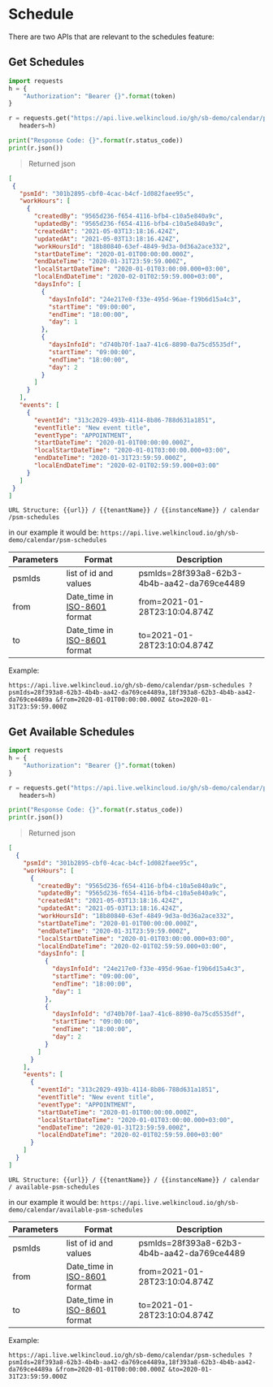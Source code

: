 
# Schedule

There are two APIs that are relevant to the schedules feature:

## Get Schedules

```python
import requests
h = {
    "Authorization": "Bearer {}".format(token)
}

r = requests.get("https://api.live.welkincloud.io/gh/sb-demo/calendar/psm-schedules", 
   headers=h)

print("Response Code: {}".format(r.status_code))
print(r.json())
```

> Returned json

```json
[
 {
   "psmId": "301b2895-cbf0-4cac-b4cf-1d082faee95c",
   "workHours": [
     {
       "createdBy": "9565d236-f654-4116-bfb4-c10a5e840a9c",
       "updatedBy": "9565d236-f654-4116-bfb4-c10a5e840a9c",
       "createdAt": "2021-05-03T13:18:16.424Z",
       "updatedAt": "2021-05-03T13:18:16.424Z",
       "workHoursId": "18b80840-63ef-4849-9d3a-0d36a2ace332",
       "startDateTime": "2020-01-01T00:00:00.000Z",
       "endDateTime": "2020-01-31T23:59:59.000Z",
       "localStartDateTime": "2020-01-01T03:00:00.000+03:00",
       "localEndDateTime": "2020-02-01T02:59:59.000+03:00",
       "daysInfo": [
         {
           "daysInfoId": "24e217e0-f33e-495d-96ae-f19b6d15a4c3",
           "startTime": "09:00:00",
           "endTime": "18:00:00",
           "day": 1
         },
         {
           "daysInfoId": "d740b70f-1aa7-41c6-8890-0a75cd5535df",
           "startTime": "09:00:00",
           "endTime": "18:00:00",
           "day": 2
         }
       ]
     }
   ],
   "events": [
     {
       "eventId": "313c2029-493b-4114-8b86-788d631a1851",
       "eventTitle": "New event title",
       "eventType": "APPOINTMENT",
       "startDateTime": "2020-01-01T00:00:00.000Z",
       "localStartDateTime": "2020-01-01T03:00:00.000+03:00",
       "endDateTime": "2020-01-31T23:59:59.000Z",
       "localEndDateTime": "2020-02-01T02:59:59.000+03:00"
     }
   ]
 }
]
```

`URL Structure: {{url}} / {{tenantName}} / {{instanceName}} / calendar /psm-schedules`

in our example it would be:
`https://api.live.welkincloud.io/gh/sb-demo/calendar/psm-schedules`


Parameters| Format | Description
--------- | ----------- | --------
psmIds | list of id and values | psmIds=28f393a8-62b3-4b4b-aa42-da769ce4489
from | Date_time in [ISO-8601](https://en.wikipedia.org/wiki/ISO_8601) format | from=2021-01-28T23:10:04.874Z
to |Date_time in [ISO-8601](https://en.wikipedia.org/wiki/ISO_8601) format | to=2021-01-28T23:10:04.874Z

Example:

`https://api.live.welkincloud.io/gh/sb-demo/calendar/psm-schedules
?psmIds=28f393a8-62b3-4b4b-aa42-da769ce4489a,18f393a8-62b3-4b4b-aa42-da769ce4489a
&from=2020-01-01T00:00:00.000Z
&to=2020-01-31T23:59:59.000Z
`

## Get Available Schedules

```python
import requests
h = {
    "Authorization": "Bearer {}".format(token)
}

r = requests.get("https://api.live.welkincloud.io/gh/sb-demo/calendar/psm-schedules?psmIds=28f393a8-62b3-4b4b-aa42-da769ce4489a,18f393a8-62b3-4b4b-aa42-da769ce4489a&from=2020-01-01T00:00:00.000Z&to=2020-01-31T23:59:59.000Z", 
   headers=h)

print("Response Code: {}".format(r.status_code))
print(r.json())
```

> Returned json


```json
[
  {
    "psmId": "301b2895-cbf0-4cac-b4cf-1d082faee95c",
    "workHours": [
      {
        "createdBy": "9565d236-f654-4116-bfb4-c10a5e840a9c",
        "updatedBy": "9565d236-f654-4116-bfb4-c10a5e840a9c",
        "createdAt": "2021-05-03T13:18:16.424Z",
        "updatedAt": "2021-05-03T13:18:16.424Z",
        "workHoursId": "18b80840-63ef-4849-9d3a-0d36a2ace332",
        "startDateTime": "2020-01-01T00:00:00.000Z",
        "endDateTime": "2020-01-31T23:59:59.000Z",
        "localStartDateTime": "2020-01-01T03:00:00.000+03:00",
        "localEndDateTime": "2020-02-01T02:59:59.000+03:00",
        "daysInfo": [
          {
            "daysInfoId": "24e217e0-f33e-495d-96ae-f19b6d15a4c3",
            "startTime": "09:00:00",
            "endTime": "18:00:00",
            "day": 1
          },
          {
            "daysInfoId": "d740b70f-1aa7-41c6-8890-0a75cd5535df",
            "startTime": "09:00:00",
            "endTime": "18:00:00",
            "day": 2
          }
        ]
      }
    ],
    "events": [
      {
        "eventId": "313c2029-493b-4114-8b86-788d631a1851",
        "eventTitle": "New event title",
        "eventType": "APPOINTMENT",
        "startDateTime": "2020-01-01T00:00:00.000Z",
        "localStartDateTime": "2020-01-01T03:00:00.000+03:00",
        "endDateTime": "2020-01-31T23:59:59.000Z",
        "localEndDateTime": "2020-02-01T02:59:59.000+03:00"
      }
    ]
  }
]
```

`URL Structure: {{url}} / {{tenantName}} / {{instanceName}} / calendar / available-psm-schedules`

in our example it would be:
`https://api.live.welkincloud.io/gh/sb-demo/calendar/available-psm-schedules`


Parameters| Format | Description
--------- | ----------- | --------
psmIds | list of id and values | psmIds=28f393a8-62b3-4b4b-aa42-da769ce4489
from | Date_time in [ISO-8601](https://en.wikipedia.org/wiki/ISO_8601) format | from=2021-01-28T23:10:04.874Z
to |Date_time in [ISO-8601](https://en.wikipedia.org/wiki/ISO_8601) format | to=2021-01-28T23:10:04.874Z

Example:

`https://api.live.welkincloud.io/gh/sb-demo/calendar/psm-schedules
?psmIds=28f393a8-62b3-4b4b-aa42-da769ce4489a,18f393a8-62b3-4b4b-aa42-da769ce4489a
&from=2020-01-01T00:00:00.000Z
&to=2020-01-31T23:59:59.000Z
`


